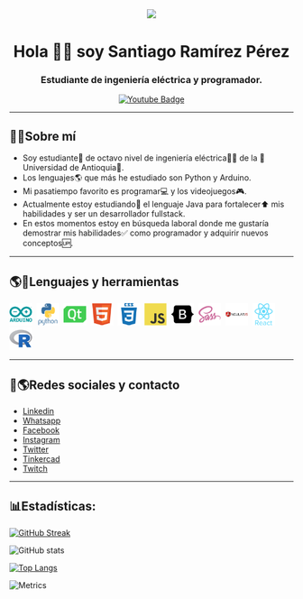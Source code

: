 <div id="header" align="center">
    <img src="https://media.giphy.com/media/zOvBKUUEERdNm/giphy.gif" width="300" />
    <h1 align="center">Hola 👋🏻 soy Santiago Ramírez Pérez</h1>
    <h3 align="center">Estudiante de ingeniería eléctrica y programador.</h3>
</div>
<div id="badges" align="center">
    <a href="https://www.youtube.com/@s_ramirezp10" target="_blank">
        <img src="https://img.shields.io/youtube/channel/subscribers/UCOdgsE64Gb2Yxx-M-A7DNaw?label=%40s_ramirezp10&style=social"alt="Youtube Badge" />
    </a>
</div>

---

<h2>🚶🏻Sobre mí</h2>

- Soy estudiante📖 de octavo nivel de ingeniería eléctrica👷🔌 de la 💚Universidad de Antioquia💚.
- Los lenguajes🌎 que más he estudiado son Python y Arduino.
- Mi pasatiempo favorito es programar💻 y los videojuegos🎮.
- Actualmente estoy estudiando📖 el lenguaje Java para fortalecer⬆️ mis habilidades y ser un desarrollador fullstack.
- En estos momentos estoy en búsqueda laboral donde me gustaría demostrar mis habilidades✅ como programador y adquirir nuevos conceptos🆙.

---

<div align="left">
    <h2>🌎🔨Lenguajes y herramientas</h2>
    <div>
        <img src="https://github.com/devicons/devicon/blob/master/icons/arduino/arduino-original-wordmark.svg" title="Arduino" alt="Arduino" width="40" height="40" />&nbsp;
        <img src="https://github.com/devicons/devicon/blob/master/icons/python/python-original-wordmark.svg" title="Arduino" alt="Arduino" width="40" height="40" />&nbsp;
        <img src="https://github.com/devicons/devicon/blob/master/icons/qt/qt-original.svg" title="QT" alt="QT" width="40" height="40" />&nbsp;
        <img src="https://github.com/devicons/devicon/blob/master/icons/html5/html5-original.svg" title="HTML5" alt="HTML" width="40" height="40" />&nbsp;
        <img src="https://github.com/devicons/devicon/blob/master/icons/css3/css3-plain-wordmark.svg" title="CSS3" alt="CSS" width="40" height="40" />&nbsp;
        <img src="https://github.com/devicons/devicon/blob/master/icons/javascript/javascript-original.svg" title="JavaScript" alt="JavaScript" width="40" height="40" />&nbsp;
        <img src="https://github.com/devicons/devicon/blob/master/icons/bootstrap/bootstrap-plain.svg" title="Bootstrap" alt="Bootstrap" width="40" height="40" />&nbsp;
        <img src="https://github.com/devicons/devicon/blob/master/icons/sass/sass-original.svg" title="Sass" alt="Sass" width="40" height="40" />&nbsp;
        <img src="https://github.com/devicons/devicon/blob/master/icons/angularjs/angularjs-original-wordmark.svg" title="Angular" alt="Angular" width="40" height="40" />&nbsp;
        <img src="https://github.com/devicons/devicon/blob/master/icons/react/react-original-wordmark.svg" title="React" alt="React" width="40" height="40" />&nbsp;
        <img src="https://github.com/devicons/devicon/blob/master/icons/r/r-original.svg" title="R" alt="R" width="40" height="40" />&nbsp;
    </div>
</div>

---

<h2>📲🌎Redes sociales y contacto</h2>

<ul>
    <li><a href="www.linkedin.com/in/santiagoramirezperez">Linkedin</a></li>
    <li><a href="https://wa.me/573503783575">Whatsapp</a></li>
    <li><a href="https://www.facebook.com/s.ramirezp10">Facebook</a></li>
    <li><a href="https://www.instagram.com/s_ramirezp10/">Instagram</a></li>
    <li><a href="https://twitter.com/s_ramirezp10">Twitter</a></li>
    <li><a href="https://www.tinkercad.com/users/hfk6JzepZC3">Tinkercad</a></li>
    <li><a href="www.twitch.tv/santiago_ramirez10">Twitch</a></li>
</ul>

---

<h2>📊Estadísticas:</h2>

[![GitHub Streak](http://github-readme-streak-stats.herokuapp.com?user=santiagoramirez10&theme=onedark)](https://git.io/streak-stats)

![GitHub stats](https://github-readme-stats.vercel.app/api?username=santiagoramirez10&show_icons=true&theme=radical)

[![Top Langs](https://github-readme-stats.vercel.app/api/top-langs/?username=santiagoramirez10&theme=tokyonight)](https://github.com/anuraghazra/github-readme-stats)

![Metrics](https://metrics.lecoq.io/santiagoramirez10)
